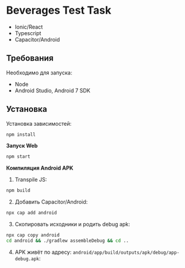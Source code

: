 # Beverages Test Task

- Ionic/React
- Typescript
- Capacitor/Android


## Требования

Необходимо для запуска:
- Node
- Android Studio, Android 7 SDK

## Установка

Установка зависимостей:
```bash
npm install
```

**Запуск Web**

```bash
npm start
```

**Компиляция Android APK**

1. Transpile JS:
```bash
npm build
```

2. Добавить Capacitor/Android:
```bash
npx cap add android
```

3. Cкопировать исходники и родить debug apk:
```bash
npx cap copy android
cd android && ./gradlew assembleDebug && cd ..
```

4. APK живёт по адресу: `android/app/build/outputs/apk/debug/app-debug.apk`:
